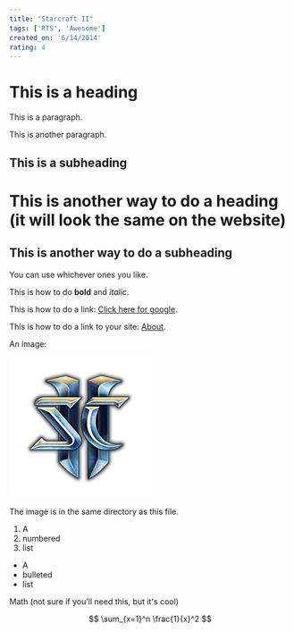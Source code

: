 ```yaml
---
title: "Starcraft II"
tags: ['RTS', 'Awesome']
created_on: '6/14/2014'
rating: 4
---
```


# This is a heading

This is a paragraph.

This is another paragraph.

## This is a subheading

This is another way to do a heading (it will look the same on the website)
==========================================================================

This is another way to do a subheading
--------------------------------------

You can use whichever ones you like.

This is how to do **bold** and _italic_.

This is how to do a link: [Click here for google](www.google.com).

This is how to do a link to your site: [About](/about).

An image:

![This text shows if the image doesn't load](sc2_img.png)

The image is in the same directory as this file.

1. A
2. numbered
3. list

* A
* bulleted
* list

Math (not sure if you'll need this, but it's cool)

$$ \sum_{x=1}^n \frac{1}{x}^2 $$

